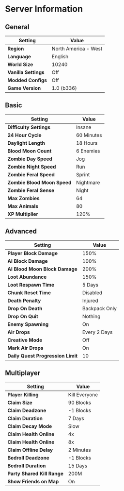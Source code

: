 # Server Information

## General
|Setting|Value|
|---|---|
|**Region**| North America - West|
|**Language**| English|
|**World Size**| 10240|
|**Vanilla Settings**| Off|
|**Modded Configs**| Off|
|**Game Version**| 1.0 (b336)|

## Basic
|Setting|Value|
|---|---|
|**Difficulty Settings**| Insane|
|**24 Hour Cycle**| 60 Minutes|
|**Daylight Length**| 18 Hours|
|**Blood Moon Count**| 6 Enemies|
|**Zombie Day Speed**| Jog|
|**Zombie Night Speed**| Run|
|**Zombie Feral Speed**| Sprint|
|**Zombie Blood Moon Speed**| Nightmare|
|**Zombie Feral Sense**| Night|
|**Max Zombies**| 64|
|**Max Animals**| 80|
|**XP Multiplier**| 120%|

## Advanced
|Setting|Value|
|---|---|
|**Player Block Damage**| 150%|
|**AI Block Damage**| 100%|
|**AI Blood Moon Block Damage**| 200%|
|**Loot Abundance**| 150%|
|**Loot Respawn Time**| 5 Days|
|**Chunk Reset Time**| Disabled|
|**Death Penalty**| Injured|
|**Drop On Death**| Backpack Only|
|**Drop On Quit**| Nothing|
|**Enemy Spawning**| On|
|**Air Drops**| Every 2 Days|
|**Creative Mode**| Off|
|**Mark Air Drops**| On|
|**Daily Quest Progression Limit**| 10|

## Multiplayer
|Setting|Value|
|---|---|
|**Player Killing**| Kill Everyone|
|**Claim Size**| 90 Blocks|
|**Claim Deadzone**| -1 Blocks|
|**Claim Duration**| 7 Days|
|**Claim Decay Mode**| Slow|
|**Claim Health Online**| 4x|
|**Claim Health Online**| 8x|
|**Claim Offline Delay**| 2 Minutes|
|**Bedroll Deadzone**| -1 Blocks|
|**Bedroll Duration**| 15 Days|
|**Party Shared Kill Range**| 200M|
|**Show Friends on Map**| On|

